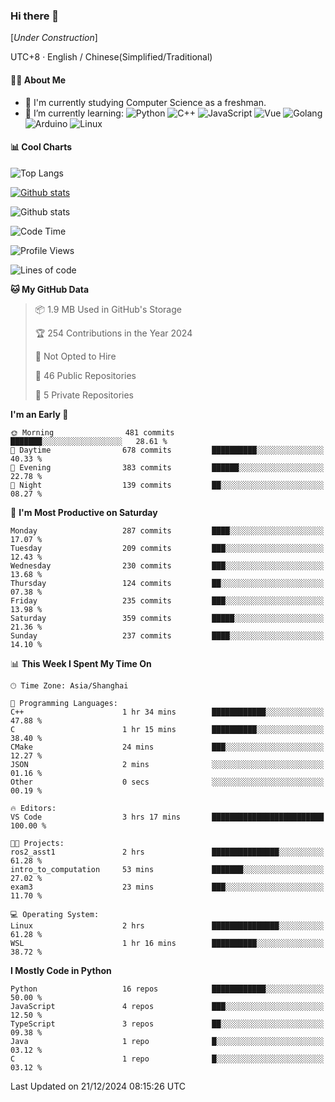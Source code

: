 ### Hi there 👋

\[*Under Construction*\]

UTC+8 · English / Chinese(Simplified/Traditional)

<!--
**NoNormalCreeper/NoNormalCreeper** is a ✨ _special_ ✨ repository because its `README.md` (this file) appears on your GitHub profile.

Here are some ideas to get you started:

- 🔭 I’m currently working on ...
- 🌱 I’m currently learning ...
- 👯 I’m looking to collaborate on ...
- 🤔 I’m looking for help with ...
- 💬 Ask me about ...
- 📫 How to reach me: ...
- 😄 Pronouns: ...
- ⚡ Fun fact: ...
-->

#### 👩‍💻 About Me

- 🏫 I'm currently studying Computer Science as a freshman.
- 🌱 I’m currently learning: 
![Python](https://img.shields.io/badge/-Python-blue?style=flat-square&logo=Python&logoColor=fff)
![C++](https://img.shields.io/badge/-C%2B%2B-00599C?style=flat-square&logo=C%2B%2B&logoColor=fff)
![JavaScript](https://img.shields.io/badge/-JavaScript-ffca18?style=flat-square&logo=JavaScript&logoColor=fff)
![Vue](https://img.shields.io/badge/-Vue-4FC08D?style=flat-square&logo=Vue.js&logoColor=fff)
![Golang](https://img.shields.io/badge/-Go-007d9c?style=flat-square&logo=Go&logoColor=fff)
![Arduino](https://img.shields.io/badge/-Arduino-00979D?style=flat-square&logo=Arduino&logoColor=fff)
![Linux](https://img.shields.io/badge/-Linux-FCC624?style=flat-square&logo=Linux&logoColor=fff)

#### 📊 Cool Charts

![Top Langs](https://github-readme-stats.vercel.app/api/top-langs/?username=NoNormalCreeper&layout=compact)

[![Github stats](https://github-readme-stats.vercel.app/api?username=NoNormalCreeper&show_icons=true)](https://github.com/anuraghazra/github-readme-stats)

![Github stats](https://github-profile-trophy.vercel.app/?username=NoNormalCreeper)


<!--START_SECTION:waka-->
![Code Time](http://img.shields.io/badge/Code%20Time-256%20hrs%206%20mins-blue)

![Profile Views](http://img.shields.io/badge/Profile%20Views-11-blue)

![Lines of code](https://img.shields.io/badge/From%20Hello%20World%20I%27ve%20Written-2.7%20million%20lines%20of%20code-blue)

**🐱 My GitHub Data** 

> 📦 1.9 MB Used in GitHub's Storage 
 > 
> 🏆 254 Contributions in the Year 2024
 > 
> 🚫 Not Opted to Hire
 > 
> 📜 46 Public Repositories 
 > 
> 🔑 5 Private Repositories 
 > 
**I'm an Early 🐤** 

```text
🌞 Morning                481 commits         ███████░░░░░░░░░░░░░░░░░░   28.61 % 
🌆 Daytime                678 commits         ██████████░░░░░░░░░░░░░░░   40.33 % 
🌃 Evening                383 commits         ██████░░░░░░░░░░░░░░░░░░░   22.78 % 
🌙 Night                  139 commits         ██░░░░░░░░░░░░░░░░░░░░░░░   08.27 % 
```
📅 **I'm Most Productive on Saturday** 

```text
Monday                   287 commits         ████░░░░░░░░░░░░░░░░░░░░░   17.07 % 
Tuesday                  209 commits         ███░░░░░░░░░░░░░░░░░░░░░░   12.43 % 
Wednesday                230 commits         ███░░░░░░░░░░░░░░░░░░░░░░   13.68 % 
Thursday                 124 commits         ██░░░░░░░░░░░░░░░░░░░░░░░   07.38 % 
Friday                   235 commits         ███░░░░░░░░░░░░░░░░░░░░░░   13.98 % 
Saturday                 359 commits         █████░░░░░░░░░░░░░░░░░░░░   21.36 % 
Sunday                   237 commits         ████░░░░░░░░░░░░░░░░░░░░░   14.10 % 
```


📊 **This Week I Spent My Time On** 

```text
🕑︎ Time Zone: Asia/Shanghai

💬 Programming Languages: 
C++                      1 hr 34 mins        ████████████░░░░░░░░░░░░░   47.88 % 
C                        1 hr 15 mins        ██████████░░░░░░░░░░░░░░░   38.40 % 
CMake                    24 mins             ███░░░░░░░░░░░░░░░░░░░░░░   12.27 % 
JSON                     2 mins              ░░░░░░░░░░░░░░░░░░░░░░░░░   01.16 % 
Other                    0 secs              ░░░░░░░░░░░░░░░░░░░░░░░░░   00.19 % 

🔥 Editors: 
VS Code                  3 hrs 17 mins       █████████████████████████   100.00 % 

🐱‍💻 Projects: 
ros2_asst1               2 hrs               ███████████████░░░░░░░░░░   61.28 % 
intro_to_computation     53 mins             ███████░░░░░░░░░░░░░░░░░░   27.02 % 
exam3                    23 mins             ███░░░░░░░░░░░░░░░░░░░░░░   11.70 % 

💻 Operating System: 
Linux                    2 hrs               ███████████████░░░░░░░░░░   61.28 % 
WSL                      1 hr 16 mins        ██████████░░░░░░░░░░░░░░░   38.72 % 
```

**I Mostly Code in Python** 

```text
Python                   16 repos            ████████████░░░░░░░░░░░░░   50.00 % 
JavaScript               4 repos             ███░░░░░░░░░░░░░░░░░░░░░░   12.50 % 
TypeScript               3 repos             ██░░░░░░░░░░░░░░░░░░░░░░░   09.38 % 
Java                     1 repo              █░░░░░░░░░░░░░░░░░░░░░░░░   03.12 % 
C                        1 repo              █░░░░░░░░░░░░░░░░░░░░░░░░   03.12 % 
```




 Last Updated on 21/12/2024 08:15:26 UTC
<!--END_SECTION:waka-->

